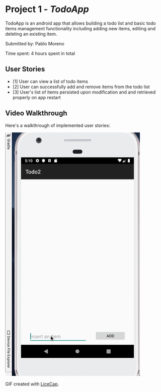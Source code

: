 # Project 1 - *TodoApp*

TodoApp is an android app that allows building a todo list and basic todo items management functionality including adding new items, editing and deleting an existing item.

Submitted by: Pablo Moreno

Time spent: 4 hours spent in total

## User Stories

* [1] User can view a list of todo items
* [2] User can successfully add and remove items from the todo list
* [3] User's list of items persisted upon modification and and retrieved properly on app restart


## Video Walkthrough

Here's a walkthrough of implemented user stories:

<img src='walkt.gif' title='Video Walkthrough' width='' alt='Video Walkthrough' />

GIF created with [LiceCap](http://www.cockos.com/licecap/).

